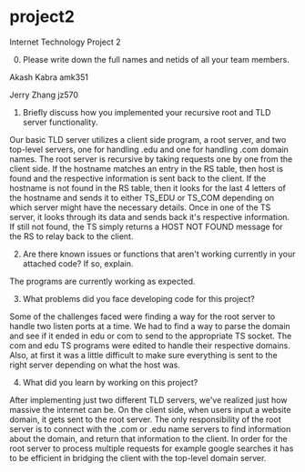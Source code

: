 # project2
Internet Technology Project 2

0. Please write down the full names and netids of all your team members.

Akash Kabra amk351

Jerry Zhang jz570

1. Briefly discuss how you implemented your recursive root and TLD server
   functionality.
   
Our basic TLD server utilizes a client side program, a root server, and two top-level servers, one for handling .edu and one for handling .com domain names. The root server is recursive by taking requests one by one from the client side. If the hostname matches an entry in the RS table, then host is found and the respective information is sent back to the client. If the hostname is not found in the RS table, then it looks for the last 4 letters of the hostname and sends it to either TS_EDU or TS_COM depending on which server might have the necessary details. Once in one of the TS server, it looks through its data and sends back it's respective information. If still not found, the TS simply returns a HOST NOT FOUND message for the RS to relay back to the client. 

2. Are there known issues or functions that aren't working currently in your
   attached code? If so, explain.

The programs are currently working as expected. 

3. What problems did you face developing code for this project?

Some of the challenges faced were finding a way for the root server to handle two listen ports at a time. We had to find a way to parse the domain and see if it ended in edu or com to send to the appropriate TS socket. The com and edu TS programs were edited to handle their respective domains. Also, at first it was a little difficult to make sure everything is sent to the right server depending on what the host was.

4. What did you learn by working on this project?

After implementing just two different TLD servers, we've realized just how massive the internet can be. On the client side, when users input a website domain, it gets sent to the root server. The only responsibility of the root server is to connect with the .com or .edu name servers to find information about the domain, and return that information to the client. In order for the root server to process multiple requests for example google searches it has to be efficient in bridging the client with the top-level domain server.
